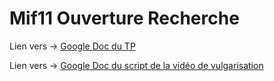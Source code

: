 # Mif11 Ouverture Recherche

Lien vers -> [Google Doc du TP](https://docs.google.com/document/d/1uJk6Jnkp1navWkcDg3yJbstBLxPlHj2c7knMKPYGthM/edit?usp=sharing
)

Lien vers -> [Google Doc du script de la vidéo de vulgarisation](https://docs.google.com/document/d/1RQP2J7PCeq-XDGXTocGP7mOf1eyiQ4ohKV-i_nlr4qo/edit?usp=sharing)
